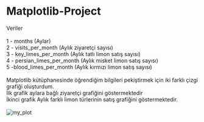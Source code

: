 # Matplotlib-Project

Veriler\
\
1 - months (Aylar)\
2 - visits_per_month (Aylık ziyaretçi sayısı)\
3 - key_limes_per_month (Aylık tatlı limon satış sayısı)\
4 - persian_limes_per_month (Aylık misket limon satış sayısı)\
5 -blood_limes_per_month (Aylık kırmızı limon satış sayısı)\
\
Matplotlib kütüphanesinde öğrendiğim bilgileri pekiştirmek için iki farklı çizgi grafiği oluşturdum.\
İlk grafik aylara bağlı ziyaretçi grafiğini göstermektedir\
İkinci grafik Aylık farklı limon türlerinin satış grafiğini göstermektedir.\
\
![my_plot](https://user-images.githubusercontent.com/79147749/199202316-86b300f3-287b-40e5-bd4a-84055b474af2.png)
